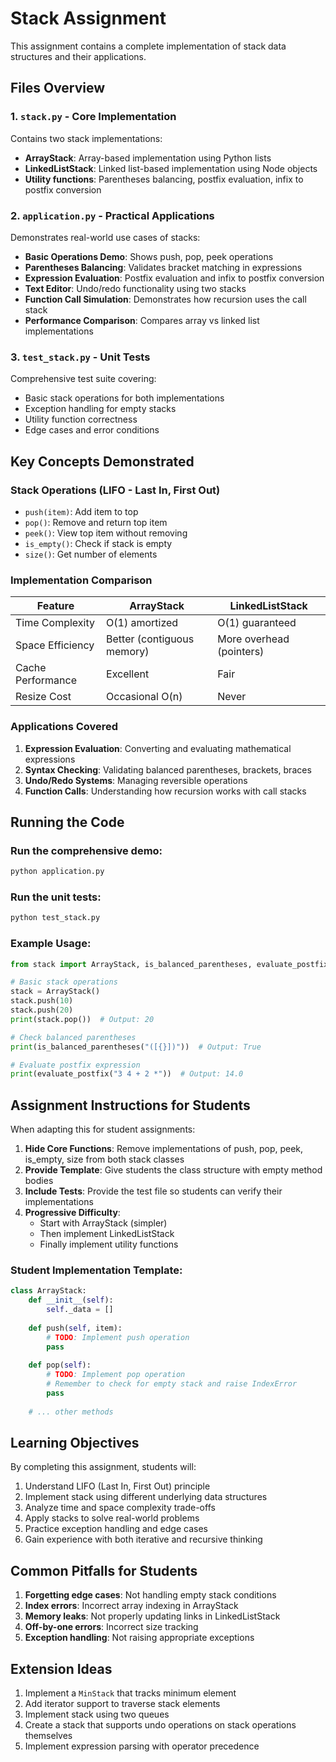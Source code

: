# Stack Assignment

This assignment contains a complete implementation of stack data structures and their applications.

## Files Overview

### 1. `stack.py` - Core Implementation
Contains two stack implementations:
- **ArrayStack**: Array-based implementation using Python lists
- **LinkedListStack**: Linked list-based implementation using Node objects
- **Utility functions**: Parentheses balancing, postfix evaluation, infix to postfix conversion

### 2. `application.py` - Practical Applications
Demonstrates real-world use cases of stacks:
- **Basic Operations Demo**: Shows push, pop, peek operations
- **Parentheses Balancing**: Validates bracket matching in expressions
- **Expression Evaluation**: Postfix evaluation and infix to postfix conversion
- **Text Editor**: Undo/redo functionality using two stacks
- **Function Call Simulation**: Demonstrates how recursion uses the call stack
- **Performance Comparison**: Compares array vs linked list implementations

### 3. `test_stack.py` - Unit Tests
Comprehensive test suite covering:
- Basic stack operations for both implementations
- Exception handling for empty stacks
- Utility function correctness
- Edge cases and error conditions

## Key Concepts Demonstrated

### Stack Operations (LIFO - Last In, First Out)
- `push(item)`: Add item to top
- `pop()`: Remove and return top item
- `peek()`: View top item without removing
- `is_empty()`: Check if stack is empty
- `size()`: Get number of elements

### Implementation Comparison
| Feature | ArrayStack | LinkedListStack |
|---------|------------|-----------------|
| Time Complexity | O(1) amortized | O(1) guaranteed |
| Space Efficiency | Better (contiguous memory) | More overhead (pointers) |
| Cache Performance | Excellent | Fair |
| Resize Cost | Occasional O(n) | Never |

### Applications Covered
1. **Expression Evaluation**: Converting and evaluating mathematical expressions
2. **Syntax Checking**: Validating balanced parentheses, brackets, braces
3. **Undo/Redo Systems**: Managing reversible operations
4. **Function Calls**: Understanding how recursion works with call stacks

## Running the Code

### Run the comprehensive demo:
```bash
python application.py
```

### Run the unit tests:
```bash
python test_stack.py
```

### Example Usage:
```python
from stack import ArrayStack, is_balanced_parentheses, evaluate_postfix

# Basic stack operations
stack = ArrayStack()
stack.push(10)
stack.push(20)
print(stack.pop())  # Output: 20

# Check balanced parentheses
print(is_balanced_parentheses("([{}])"))  # Output: True

# Evaluate postfix expression
print(evaluate_postfix("3 4 + 2 *"))  # Output: 14.0
```

## Assignment Instructions for Students

When adapting this for student assignments:

1. **Hide Core Functions**: Remove implementations of push, pop, peek, is_empty, size from both stack classes
2. **Provide Template**: Give students the class structure with empty method bodies
3. **Include Tests**: Provide the test file so students can verify their implementations
4. **Progressive Difficulty**: 
   - Start with ArrayStack (simpler)
   - Then implement LinkedListStack
   - Finally implement utility functions

### Student Implementation Template:
```python
class ArrayStack:
    def __init__(self):
        self._data = []
    
    def push(self, item):
        # TODO: Implement push operation
        pass
    
    def pop(self):
        # TODO: Implement pop operation
        # Remember to check for empty stack and raise IndexError
        pass
    
    # ... other methods
```

## Learning Objectives

By completing this assignment, students will:
1. Understand LIFO (Last In, First Out) principle
2. Implement stack using different underlying data structures
3. Analyze time and space complexity trade-offs
4. Apply stacks to solve real-world problems
5. Practice exception handling and edge cases
6. Gain experience with both iterative and recursive thinking

## Common Pitfalls for Students

1. **Forgetting edge cases**: Not handling empty stack conditions
2. **Index errors**: Incorrect array indexing in ArrayStack
3. **Memory leaks**: Not properly updating links in LinkedListStack
4. **Off-by-one errors**: Incorrect size tracking
5. **Exception handling**: Not raising appropriate exceptions

## Extension Ideas

1. Implement a `MinStack` that tracks minimum element
2. Add iterator support to traverse stack elements
3. Implement stack using two queues
4. Create a stack that supports undo operations on stack operations themselves
5. Implement expression parsing with operator precedence